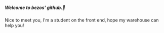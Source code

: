 ##### Welcome to bezos' github.🎉

Nice to meet you, I'm a student on the front end, hope my warehouse can help you!